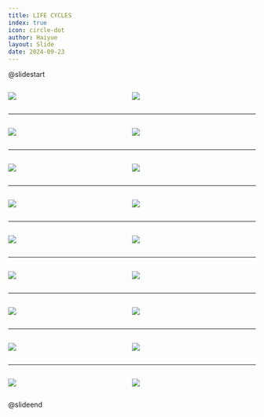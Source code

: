 ```yaml
---
title: LIFE CYCLES
index: true
icon: circle-dot
author: Haiyue
layout: Slide
date: 2024-09-23
---
```

 
@slidestart

<div style="display:flex">
<div style="flex:1">

![](https://raw.githubusercontent.com/yclord/reading/refs/heads/master/english/Level-U/LIFE%20CYCLES/001.webp)
</div>
<div style="flex:1">

![](https://raw.githubusercontent.com/yclord/reading/refs/heads/master/english/Level-U/LIFE%20CYCLES/002.webp)
</div>
</div>

---

<div style="display:flex">
<div style="flex:1">

![](https://raw.githubusercontent.com/yclord/reading/refs/heads/master/english/Level-U/LIFE%20CYCLES/003.webp)
</div>
<div style="flex:1">

![](https://raw.githubusercontent.com/yclord/reading/refs/heads/master/english/Level-U/LIFE%20CYCLES/004.webp)
</div>
</div>

---

<div style="display:flex">
<div style="flex:1">

![](https://raw.githubusercontent.com/yclord/reading/refs/heads/master/english/Level-U/LIFE%20CYCLES/005.webp)
</div>
<div style="flex:1">

![](https://raw.githubusercontent.com/yclord/reading/refs/heads/master/english/Level-U/LIFE%20CYCLES/006.webp)
</div>
</div>

---

<div style="display:flex">
<div style="flex:1">

![](https://raw.githubusercontent.com/yclord/reading/refs/heads/master/english/Level-U/LIFE%20CYCLES/007.webp)
</div>
<div style="flex:1">

![](https://raw.githubusercontent.com/yclord/reading/refs/heads/master/english/Level-U/LIFE%20CYCLES/008.webp)
</div>
</div>

---

<div style="display:flex">
<div style="flex:1">

![](https://raw.githubusercontent.com/yclord/reading/refs/heads/master/english/Level-U/LIFE%20CYCLES/009.webp)
</div>
<div style="flex:1">

![](https://raw.githubusercontent.com/yclord/reading/refs/heads/master/english/Level-U/LIFE%20CYCLES/010.webp)
</div>
</div>

---

<div style="display:flex">
<div style="flex:1">

![](https://raw.githubusercontent.com/yclord/reading/refs/heads/master/english/Level-U/LIFE%20CYCLES/011.webp)
</div>
<div style="flex:1">

![](https://raw.githubusercontent.com/yclord/reading/refs/heads/master/english/Level-U/LIFE%20CYCLES/012.webp)
</div>
</div>

---

<div style="display:flex">
<div style="flex:1">

![](https://raw.githubusercontent.com/yclord/reading/refs/heads/master/english/Level-U/LIFE%20CYCLES/013.webp)
</div>
<div style="flex:1">

![](https://raw.githubusercontent.com/yclord/reading/refs/heads/master/english/Level-U/LIFE%20CYCLES/014.webp)
</div>
</div>

---

<div style="display:flex">
<div style="flex:1">

![](https://raw.githubusercontent.com/yclord/reading/refs/heads/master/english/Level-U/LIFE%20CYCLES/015.webp)
</div>
<div style="flex:1">

![](https://raw.githubusercontent.com/yclord/reading/refs/heads/master/english/Level-U/LIFE%20CYCLES/016.webp)
</div>
</div>

---

<div style="display:flex">
<div style="flex:1">

![](https://raw.githubusercontent.com/yclord/reading/refs/heads/master/english/Level-U/LIFE%20CYCLES/017.webp)
</div>
<div style="flex:1">

![](https://raw.githubusercontent.com/yclord/reading/refs/heads/master/english/Level-U/LIFE%20CYCLES/018.webp)
</div>
</div>

@slideend